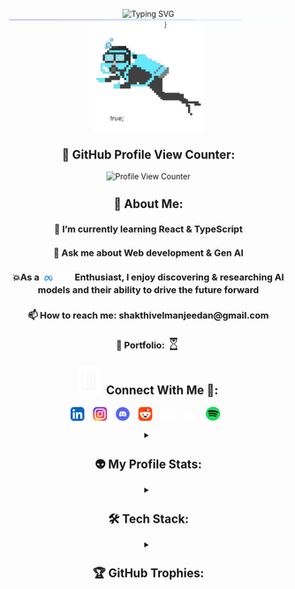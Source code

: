 ﻿<div align="center">
<img src="https://readme-typing-svg.herokuapp.com?font=Source+Code+Pro&weight=500&pause=1000&width=435&lines=Hi%2C+I'm+Shakthivel+Sri+Manjeedan+%F0%9F%91%8B" alt="Typing SVG" />
</div>

<img src="./assets/images/GIFs/Line.gif" style="display: block; margin: 0; padding: 0; border: 0;">

<div align="center">
<img src = "./assets/images/GIFs/funny.webp" style="width: 200px; vertical-align: middle;"/>
</div>


<div align="center">
<h2>👀 GitHub Profile View Counter:</h2>
<p>
<img src = "https://komarev.com/ghpvc/?username=Manjeedan11&style=for-the-badge&color=brightgreen" alt="Profile View Counter"
style="width: 200px; height: 50px;"/>
</p>
</div>

<div align="center">
<h2>💫 About Me:</h2>
<p><h3>🌱 I’m currently learning <strong>React & TypeScript</strong> </h3></p>
<p><h3>💬 Ask me about <strong>Web development & Gen AI</strong> </h3></p>
<p><h3 style="line-height: 1.4;">💥As a<strong> <img src="./assets/images/general/meta-logo.png" alt="Meta Logo" style="display: inline-block; vertical-align: text-bottom; height: 1em;"> Enthusiast</strong>, I enjoy discovering & researching <strong>AI models</strong> and their ability to drive the future forward</h3></p>
<p><h3>📫 How to reach me: <a><strong>shakthivelmanjeedan@gmail.com</strong></a></h3></p>
<p><h3>💼 Portfolio: <img style = "display: inline-block; vertical-align: text-bottom; width:25px;" src="./assets/images/GIFs/preloader.gif"></h3></p>

<div align="center">
<h2 align="center"><img src = "./assets/images/GIFs/connectMe.webp" width="40" height="50" style="margin-right: 10px;">Connect With Me 🤝:</img></h2>
<p align="center">
    <a href="https://www.linkedin.com/in/sri-manjeedan-shakthivel/"><img src="./assets/images/socialHandles/LinkedIn.svg" alt="LinkedIn" width="5%"></a>&#160;&#160;&#160;
    <a href="https://www.instagram.com/manjeezzz/"><img src="./assets/images/socialHandles/Instagram.svg" alt="Instagram" width="5%"></a>&#160;&#160;&#160;
    <a href="https://discord.com/channels/753249823066423366/1008791746144108605"><img src="./assets/images/socialHandles/discord.svg" alt="Instagram" width="5%"></a>&#160;&#160;&#160;
    <a href="https://www.reddit.com/user/Income-Dense/"><img src="./assets/images/socialHandles/Reddit.png" width="5%" alt="Reddit"></a>&#160;&#160;&#160;
    <a href="https://x.com/MrWick0001"><img src="./assets/images/socialHandles/X-logo.svg" width="5%" alt="X"></a>&#160;&#160;&#160;
    <a href="https://medium.com/@shakthivelmanjeedan11"><img src="./assets/images/socialHandles/medium-white-icon.svg" width="5%" alt="X"></a>&#160;&#160;&#160;
    <a href="https://open.spotify.com/user/31lwt6irjtunyubixqo2fbra3zby?si=48c8e88f90674cfc"><img src="./assets/images/socialHandles/Spotify.svg" width="5%" alt="X"></a>&#160;&#160;&#160;
  </p>
</div>

<details>
<summary><h2>👽 My Profile Stats:</h2></summary>

<br>

<table border="0">
  <tr>

  <td>
      <a href="https://github.com/Manjeedan11">
        <img src="https://github-readme-stats.vercel.app/api?username=Manjeedan11&theme=chartreuse-dark&hide_border=false&include_all_commits=true&count_private=true" style="width: 100%;">
      </a>
    </td>

  <td>
      <a href="https://github.com/Manjeedan11">
        <img src="https://github-readme-stats.vercel.app/api/top-langs/?username=Manjeedan11&theme=chartreuse-dark&hide_border=false&include_all_commits=true&count_private=true&layout=compact" style="width: 100%;">
      </a>
    </td>
  </tr>
</table>

<br>

<div align="center">
  <img src="https://github-readme-activity-graph.vercel.app/graph?username=Manjeedan11&theme=merko&hide_border=false&border_radius=15" style="width: 80%;" alt="GitHub Activity Graph">
</div>

</details>

<details>
<summary><h2>🛠️ Tech Stack:</h2></summary>
<div align="center">
  <div style="display: inline-block; text-align: left; width: 80%;">
    <h3>💻 Front End</h3>
    <div>
      <img src="./assets/images/techStack/Typescript.svg" alt="TypeScript" width="5%" style="margin: 10px;"&#160;&#160;&#160;>
      <img src="./assets/images/techStack/JavaScript.svg" alt="JavaScript" width="5%" style="margin: 10px;"&#160;&#160;&#160;>
       <img src="./assets/images/techStack/react.webp" alt="React" width="5%" style="margin: 10px;"&#160;&#160;&#160;>
       <img src="./assets/images/techStack/react-router.svg" alt="React-Router" width="5%" style="margin: 10px;"&#160;&#160;&#160;>
       <img src="./assets/images/techStack/redux-original.svg" alt="Redux" width="5%" style="margin: 10px;"&#160;&#160;&#160;>
       <img src="./assets/images/techStack/TailwindCSS.svg" alt="TailwindCSS" width="5%" style="margin: 10px;"&#160;&#160;&#160;>
       <img src="./assets/images/techStack/MaterialUI.svg" alt="MaterialUI" width="5%" style="margin: 10px;"&#160;&#160;&#160;>
    </div>
     <h3>⚙️ Back End</h3>
    <div>
      <img src="./assets/images/techStack/Typescript.svg" alt="TypeScript" width="5%" style="margin: 10px;"&#160;&#160;&#160;>
      <img src="./assets/images/techStack/NodeJS.svg" alt="Node.js" width="5%" style="margin: 10px;"&#160;&#160;&#160;>
       <img src="./assets/images/techStack/express-original.svg" alt="Express" width="5%" style="margin: 10px;"&#160;&#160;&#160;>
       <img src="./assets/images/techStack/Python.svg" alt="Python" width="5%" style="margin: 10px;"&#160;&#160;&#160;>
       <img src="./assets/images/techStack/flask.svg" alt="Flask" width="5%" style="margin: 10px;"&#160;&#160;&#160;>
       <img src="./assets/images/techStack/spring-boot.svg" alt="SpringBoot" width="5%" style="margin: 10px;"&#160;&#160;&#160;>
    </div>
    <h3>🤖 Machine Learning</h3>
    <div>
       <img src="./assets/images/techStack/Scikit_learn_logo_small.svg" alt="Scikit-learn" width="5%" style="margin: 10px;"&#160;&#160;&#160;>
       <img src="./assets/images/techStack/pytorch.svg" alt="Pytorch" width="5%" style="margin: 10px;"&#160;&#160;&#160;>
       <img src="./assets/images/techStack/icons8-pandas.svg" alt="Pandas" width="5%" style="margin: 10px;"&#160;&#160;&#160;>
       <img src="./assets/images/techStack/icons8-numpy.svg" alt="Numpy" width="5%" style="margin: 10px;"&#160;&#160;&#160;>
       <img src="./assets/images/techStack/Matplotlib_icon.svg" alt="Matplotlib" width="5%" style="margin: 10px;"&#160;&#160;&#160;>
       <img src="./assets/images/techStack/langchain-seeklogo.svg" alt="LangChain" width="5%" style="margin: 10px;"&#160;&#160;&#160;>
    </div>
    <h3>📱 Mobile Dev</h3>
    <div>
      <img src="./assets/images/techStack/AndroidStudio.svg" alt="Android Studio" width="5%" style="margin: 10px;"&#160;&#160;&#160;>
      <img src="./assets/images/techStack/kotlin-original.svg" alt="Kotlin" width="5%" style="margin: 10px;"&#160;&#160;&#160;>
  </div>
  <h3>📚 Bundlers & Platforms</h3>
    <div>
      <img src="./assets/images/techStack/Vitejs-logo.svg" alt="Vite" width="5%" style="margin: 10px;"&#160;&#160;&#160;>
      <img src="./assets/images/techStack/Firebase.svg" alt="Firebase" width="5%" style="margin: 10px;"&#160;&#160;&#160;>
      <img src="./assets/images/techStack/icons8-supabase.svg" alt="Supabase" width="5%" style="margin: 10px;"&#160;&#160;&#160;>
      <img src="./assets/images/techStack/Hugging Face.svg" alt="Hugging Face" width="5%" style="margin: 10px;"&#160;&#160;&#160;>
  </div>
  <h3>🗄️ Database</h3>
    <div>
      <img src="./assets/images/techStack/icons8-mongodb.svg" alt="Vite" width="5%" style="margin: 10px;"&#160;&#160;&#160;>
  </div>
</div>
</details>

<details>
<summary><h2>🏆 GitHub Trophies:</h2></summary>
<div align="center">
  <p>
    <img src="https://github-profile-trophy.vercel.app/?username=Manjeedan11&theme=radical&no-frame=false&no-bg=true&margin-w=4">
  </p>
</div>
</details>
